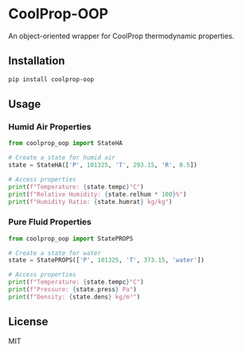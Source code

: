 # CoolProp-OOP

An object-oriented wrapper for CoolProp thermodynamic properties.

## Installation

```bash
pip install coolprop-oop
```

## Usage

### Humid Air Properties

```python
from coolprop_oop import StateHA

# Create a state for humid air
state = StateHA(['P', 101325, 'T', 293.15, 'R', 0.5])

# Access properties
print(f"Temperature: {state.tempc}°C")
print(f"Relative Humidity: {state.relhum * 100}%")
print(f"Humidity Ratio: {state.humrat} kg/kg")
```

### Pure Fluid Properties

```python
from coolprop_oop import StatePROPS

# Create a state for water
state = StatePROPS(['P', 101325, 'T', 373.15, 'water'])

# Access properties
print(f"Temperature: {state.tempc}°C")
print(f"Pressure: {state.press} Pa")
print(f"Density: {state.dens} kg/m³")
```

## License

MIT 